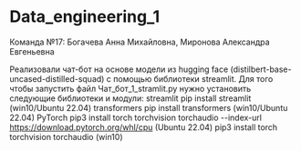 # Data_engineering_1
Команда №17: Богачева Анна Михайловна, Миронова Александра Евгеньевна

Реализовали чат-бот на основе модели из hugging face (distilbert-base-uncased-distilled-squad) с помощью библиотеки streamlit.
Для того чтобы запустить файл Чат_бот_1_stramlit.py нужно установить следующие библиотеки и модули:
    streamlit
         pip install streamlit (win10/Ubuntu 22.04)
    transformers
         pip install transformers (win10/Ubuntu 22.04)
    PyTorch
         pip3 install torch torchvision torchaudio --index-url https://download.pytorch.org/whl/cpu (Ubuntu 22.04)
         pip3 install torch torchvision torchaudio (win10)
